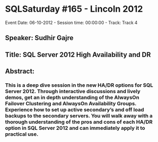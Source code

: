 # SQLSaturday #165 - Lincoln 2012
Event Date: 06-10-2012 - Session time: 00:00:00 - Track: Track 4
## Speaker: Sudhir Gajre
## Title: SQL Server 2012 High Availability and DR
## Abstract:
### This is a deep dive session in the new HA/DR options for SQL Server 2012.  Through interactive discussions and lively demos, get an in depth understanding of the AlwaysOn Failover Clustering and AlwaysOn Availability Groups.  Experience how to set up active secondary’s and off load backups to the secondary servers.  You will walk away with a thorough understanding of the pros and cons of each HA/DR option in SQL Server 2012 and can immediately apply it to practical use.  
